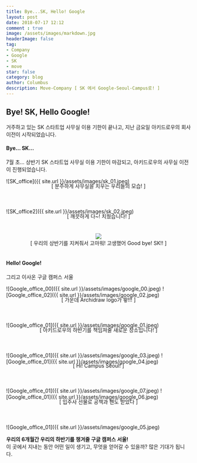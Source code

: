 ```yaml
---
title: Bye...SK, Hello! Google
layout: post
date: 2018-07-17 12:12
comment : true
image: /assets/images/markdown.jpg
headerImage: false
tag:
- Company
- Google
- SK
- move
star: false
category: blog
author: Columbus
description: Move-Company [ SK 에서 Google-Seoul-Campus로! ]
---
```


## Bye! SK, Hello Google!

<p>
거주하고 있는 SK 스타트업 사무실 이용 기한이 끝나고, 지난 금요일 아키드로우의 회사 이전이 시작되었습니다.<br />
</p>

<div id="SK">

<h4> Bye... SK... </h4>
</div>

<p>7월 초... 상반기 SK 스타트업 사무실 이용 기한이 마감되고, 아키드로우의 사무실 이전이 진행되었습니다.</p>

![SK_office]({{ site.url }}/assets/images/sk_01.jpeg)
<div class="caption" style="position:relative; top: -20px; text-align: center; font-size:14px;">[ 분주하게 사무실을 치우는 우리들의 모습! ]<br /><br /></div>

![SK_office2]({{ site.url }}/assets/images/sk_02.jpeg)
<div class="caption" style="position:relative; top: -20px; text-align: center; font-size:14px;">[ 깨끗하게 다~! 치웠습니다! ]<br /><br /></div>

<div style="top:10px; width: 100%; text-align: center;">
<img src="{{ site.url }}/assets/images/sk.gif">
</div>

<div class="caption" style="top:10px; width: 100%; text-align: center; font-size:14px;">[ 우리의 상반기를 지켜줘서 고마워! 고생했어 Good bye! SK!! ]<br /><br /></div>


<h4> Hello! Google! </h4>

<p>그리고 이사온 구글 캠퍼스 서울</p>

![Google_office_00]({{ site.url }}/assets/images/google_00.jpeg)
![Google_office_02]({{ site.url }}/assets/images/google_02.jpeg)

<div class="caption" style="position:relative; top: -20px; text-align: center; font-size:14px;">[ 가운데 Archidraw logo가 뙇!!! ]<br /><br /></div>

![Google_office_01]({{ site.url }}/assets/images/google_01.jpeg)

<div class="caption" style="position:relative; top: -20px; text-align: center; font-size:14px;">[ 아키드로우의 하반기를 책임져줄 새로운 장소입니다! ]<br /><br /></div>

![Google_office_01]({{ site.url }}/assets/images/google_03.jpeg)
![Google_office_01]({{ site.url }}/assets/images/google_04.jpeg)
<div class="caption" style="position:relative; top: -20px; text-align: center; font-size:14px;">[ Hi! Campus Seoul! ]<br /><br /></div>

![Google_office_01]({{ site.url }}/assets/images/google_07.jpeg)
![Google_office_01]({{ site.url }}/assets/images/google_06.jpeg)
<div class="caption" style="position:relative; top: -20px; text-align: center; font-size:14px;">[ 입주사 선물로 공책과 펜도 받았다 ]<br /><br /></div>

![Google_office_01]({{ site.url }}/assets/images/google_05.jpeg)

__우리의 6개월간 우리의 하반기를 챙겨줄 구글 캠퍼스 서울!__ <br />
이 곳에서 지내는 동안 어떤 일이 생기고, 무엇을 얻어갈 수 있을까? 많은 기대가 됩니다.
<br />
<br />
